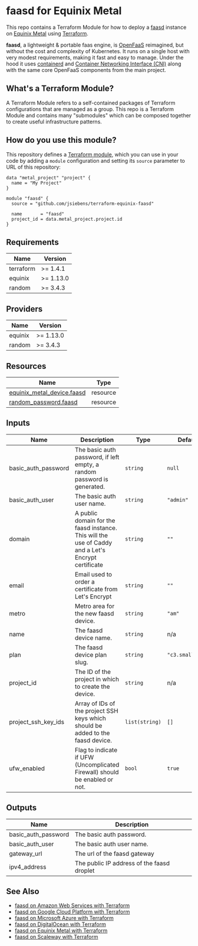 # faasd for Equinix Metal

This repo contains a Terraform Module for how to deploy a [faasd](https://github.com/openfaas/faasd) instance on
[Equinix Metal](https://metal.equinix.com/) using [Terraform](https://www.terraform.io/).

__faasd__, a lightweight & portable faas engine, is [OpenFaaS](https://github.com/openfaas/) reimagined, but without the cost and complexity of Kubernetes. It runs on a single host with very modest requirements, making it fast and easy to manage. Under the hood it uses [containerd](https://containerd.io/) and [Container Networking Interface (CNI)](https://github.com/containernetworking/cni) along with the same core OpenFaaS components from the main project.

## What's a Terraform Module?

A Terraform Module refers to a self-contained packages of Terraform configurations that are managed as a group. This repo
is a Terraform Module and contains many "submodules" which can be composed together to create useful infrastructure patterns.

## How do you use this module?

This repository defines a [Terraform module](https://www.terraform.io/docs/modules/usage.html), which you can use in your
code by adding a `module` configuration and setting its `source` parameter to URL of this repository:

```hcl
data "metal_project" "project" {
  name = "My Project"
}

module "faasd" {
  source = "github.com/jsiebens/terraform-equinix-faasd"

  name       = "faasd"
  project_id = data.metal_project.project.id
}
```

<!-- BEGIN_TF_DOCS -->
## Requirements

| Name | Version |
|------|---------|
| terraform | >= 1.4.1 |
| equinix  | >= 1.13.0 |
| random | >= 3.4.3 |

## Providers

| Name | Version |
|------|---------|
| equinix  | >= 1.13.0 |
| random | >= 3.4.3 |

## Resources

| Name | Type |
|------|------|
| [equinix_metal_device.faasd](https://registry.terraform.io/providers/equinix/equinix/latest/docs/resources/equinix_metal_device) | resource |
| [random_password.faasd](https://registry.terraform.io/providers/hashicorp/random/latest/docs/resources/password) | resource |

## Inputs

| Name | Description | Type | Default | Required |
|------|-------------|------|---------|:--------:|
| basic\_auth\_password | The basic auth password, if left empty, a random password is generated. | `string` | `null` | no |
| basic\_auth\_user | The basic auth user name. | `string` | `"admin"` | no |
| domain | A public domain for the faasd instance. This will the use of Caddy and a Let's Encrypt certificate | `string` | `""` | no |
| email | Email used to order a certificate from Let's Encrypt | `string` | `""` | no |
| metro | Metro area for the new faasd device. | `string` | `"am"` | no |
| name | The faasd device name. | `string` | n/a | yes |
| plan | The faasd device plan slug. | `string` | `"c3.small.x86"` | no |
| project\_id | The ID of the project in which to create the device. | `string` | n/a | yes |
| project\_ssh\_key\_ids | Array of IDs of the project SSH keys which should be added to the faasd device. | `list(string)` | `[]` | no |
| ufw\_enabled | Flag to indicate if UFW (Uncomplicated Firewall) should be enabled or not. | `bool` | `true` | no |

## Outputs

| Name | Description |
|------|-------------|
| basic\_auth\_password | The basic auth password. |
| basic\_auth\_user | The basic auth user name. |
| gateway\_url | The url of the faasd gateway |
| ipv4\_address | The public IP address of the faasd droplet |
<!-- END_TF_DOCS -->

## See Also

- [faasd on Amazon Web Services with Terraform](https://github.com/jsiebens/terraform-aws-faasd)
- [faasd on Google Cloud Platform with Terraform](https://github.com/jsiebens/terraform-google-faasd)
- [faasd on Microsoft Azure with Terraform](https://github.com/jsiebens/terraform-azurerm-faasd)
- [faasd on DigitalOcean with Terraform](https://github.com/jsiebens/terraform-digitalocean-faasd)
- [faasd on Equinix Metal with Terraform](https://github.com/jsiebens/terraform-equinix-faasd)
- [faasd on Scaleway with Terraform](https://github.com/jsiebens/terraform-scaleway-faasd)